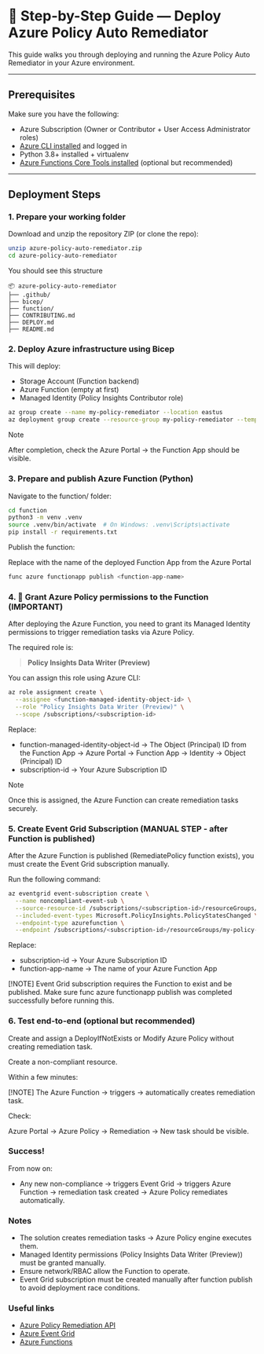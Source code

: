 # 🚀 Step-by-Step Guide — Deploy Azure Policy Auto Remediator

This guide walks you through deploying and running the Azure Policy Auto Remediator in your Azure environment.

---

## Prerequisites

Make sure you have the following:

- Azure Subscription (Owner or Contributor + User Access Administrator roles)
- [Azure CLI installed](https://learn.microsoft.com/en-us/cli/azure/install-azure-cli) and logged in
- Python 3.8+ installed + virtualenv
- [Azure Functions Core Tools installed](https://learn.microsoft.com/en-us/azure/azure-functions/functions-run-local) (optional but recommended)

---

## Deployment Steps

### 1. Prepare your working folder

Download and unzip the repository ZIP (or clone the repo):

```bash
unzip azure-policy-auto-remediator.zip
cd azure-policy-auto-remediator
```

You should see this structure

```
📦 azure-policy-auto-remediator
├── .github/
├── bicep/
├── function/
├── CONTRIBUTING.md
├── DEPLOY.md
├── README.md
```

### 2. Deploy Azure infrastructure using Bicep
This will deploy:

- Storage Account (Function backend)
- Azure Function (empty at first)
- Managed Identity (Policy Insights Contributor role)

```bash
az group create --name my-policy-remediator --location eastus
az deployment group create --resource-group my-policy-remediator --template-file bicep/main.bicep
```

> [!NOTE]
> After completion, check the Azure Portal → the Function App should be visible.


### 3. Prepare and publish Azure Function (Python)
Navigate to the function/ folder:

```bash
cd function
python3 -m venv .venv
source .venv/bin/activate  # On Windows: .venv\Scripts\activate
pip install -r requirements.txt
```

Publish the function:

Replace <function-app-name> with the name of the deployed Function App from the Azure Portal

```bash
func azure functionapp publish <function-app-name>
```

### 4. 🔑 Grant Azure Policy permissions to the Function (IMPORTANT)

After deploying the Azure Function, you need to grant its Managed Identity permissions to trigger remediation tasks via Azure Policy.

The required role is:

> **Policy Insights Data Writer (Preview)**

You can assign this role using Azure CLI:

```bash
az role assignment create \
  --assignee <function-managed-identity-object-id> \
  --role "Policy Insights Data Writer (Preview)" \
  --scope /subscriptions/<subscription-id>
```
Replace:

- function-managed-identity-object-id → The Object (Principal) ID from the Function App → Azure Portal → Function App → Identity → Object (Principal) ID
- subscription-id → Your Azure Subscription ID

> [!NOTE]
> Once this is assigned, the Azure Function can create remediation tasks securely.

### 5. Create Event Grid Subscription (MANUAL STEP - after Function is published)

After the Azure Function is published (RemediatePolicy function exists), you must create the Event Grid subscription manually.

Run the following command:
```bash
az eventgrid event-subscription create \
  --name noncompliant-event-sub \
  --source-resource-id /subscriptions/<subscription-id>/resourceGroups/my-policy-remediator/providers/Microsoft.PolicyInsights/policyStates/default \
  --included-event-types Microsoft.PolicyInsights.PolicyStatesChanged \
  --endpoint-type azurefunction \
  --endpoint /subscriptions/<subscription-id>/resourceGroups/my-policy-remediator/providers/Microsoft.Web/sites/<function-app-name>/functions/RemediatePolicy
```

Replace:

- subscription-id → Your Azure Subscription ID
- function-app-name → The name of your Azure Function App

[!NOTE]
Event Grid subscription requires the Function to exist and be published. Make sure func azure functionapp publish was completed successfully before running this.


### 6. Test end-to-end (optional but recommended)

Create and assign a DeployIfNotExists or Modify Azure Policy without creating remediation task.

Create a non-compliant resource.

Within a few minutes:

[!NOTE]
The Azure Function → triggers → automatically creates remediation task.

Check:

Azure Portal → Azure Policy → Remediation → New task should be visible.

### Success!
From now on:

- Any new non-compliance → triggers Event Grid → triggers Azure Function → remediation task created → Azure Policy remediates automatically.

### Notes
- The solution creates remediation tasks → Azure Policy engine executes them.
- Managed Identity permissions (Policy Insights Data Writer (Preview)) must be granted manually.
- Ensure network/RBAC allow the Function to operate.
- Event Grid subscription must be created manually after function publish to avoid deployment race conditions.

###  Useful links

- [Azure Policy Remediation API](https://learn.microsoft.com/en-us/rest/api/policy/remediations)
- [Azure Event Grid](https://learn.microsoft.com/en-us/azure/event-grid/overview)
- [Azure Functions](https://learn.microsoft.com/en-us/azure/azure-functions/)

